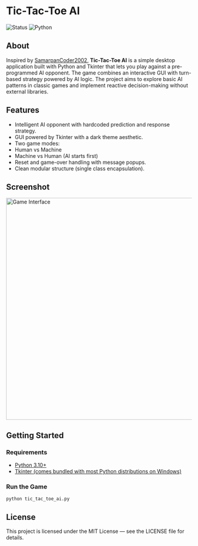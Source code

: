 # Tic-Tac-Toe AI

![Status](https://img.shields.io/badge/status-in%20progress-red?style=for-the-badge)
![Python](https://img.shields.io/badge/python-3.10+-blue?style=for-the-badge&logo=python)

## About
Inspired by [SamarpanCoder2002](https://github.com/SamarpanCoder2002), **Tic-Tac-Toe AI** is a simple desktop application built with Python and Tkinter that lets you play against a pre-programmed AI opponent. The game combines an interactive GUI with turn-based strategy powered by AI logic. The project aims to explore basic AI patterns in classic games and implement reactive decision-making without external libraries.

## Features
- Intelligent AI opponent with hardcoded prediction and response strategy.
- GUI powered by Tkinter with a dark theme aesthetic.
- Two game modes:
- Human vs Machine
- Machine vs Human (AI starts first)
- Reset and game-over handling with message popups.
- Clean modular structure (single class encapsulation).

## Screenshot
<img src="screenshot.png" alt="Game Interface" width="600"/>


## Getting Started

### Requirements
- [Python 3.10+](https://www.python.org/downloads/)
- [Tkinter (comes bundled with most Python distributions on Windows)](https://docs.python.org/3/library/tkinter.html)

### Run the Game
`python tic_tac_toe_ai.py`

## License
This project is licensed under the MIT License — see the LICENSE file for details.
